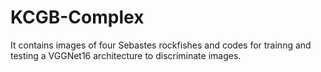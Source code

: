 # KCGB-Complex
It contains images of four Sebastes rockfishes and codes for trainng and testing a VGGNet16 architecture to discriminate images.
